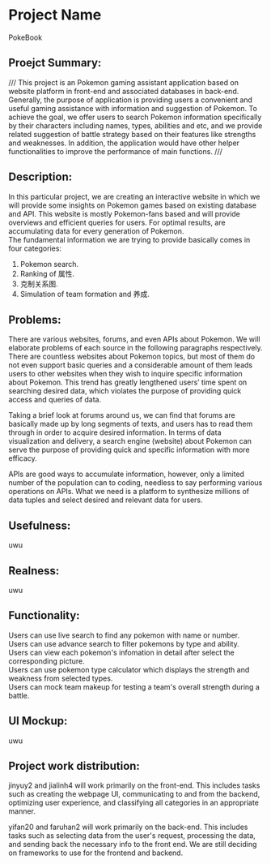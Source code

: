 # Project Name
PokeBook

## Proejct Summary:
///
This project is an Pokemon gaming assistant application based on website platform in front-end and associated databases in back-end. Generally, the purpose of application is providing users a convenient and useful gaming assistance with information and suggestion of Pokemon. To achieve the goal, we offer users to search Pokemon information specifically by their characters including names, types, abilities and etc, and we provide related suggestion of battle strategy based on their features like strengths and weaknesses. In addition, the application would have other helper functionalities to improve the performance of main functions. 
///
## Description:
In this particular project, we are creating an interactive website in which we will provide some insights on Pokemon games based on existing database and API. This website is mostly Pokemon-fans based and will provide overviews and efficient queries for users. For optimal results, are accumulating data for every generation of Pokemon.   
The fundamental information we are trying to provide basically comes in four categories:  
1.	Pokemon search. 
2.	Ranking of 属性. 
3.	克制关系图. 
4.	Simulation of team formation and 养成. 

## Problems:
There are various websites, forums, and even APIs about Pokemon. We will elaborate problems of each source in the following paragraphs respectively.
There are countless websites about Pokemon topics, but most of them do not even support basic queries and a considerable amount of them leads users to other websites when they wish to inquire specific information about Pokemon. This trend has greatly lengthened users’ time spent on searching desired data, which violates the purpose of providing quick access and queries of data.  
  
Taking a brief look at forums around us, we can find that forums are basically made up by long segments of texts, and users has to read them through in order to acquire desired information. In terms of data visualization and delivery, a search engine (website) about Pokemon can serve the purpose of providing quick and specific information with more efficacy.  
  
APIs are good ways to accumulate information, however, only a limited number of the population can to coding, needless to say performing various operations on APIs. What we need is a platform to synthesize millions of data tuples and select desired and relevant data for users.


## Usefulness:
uwu

## Realness:
uwu

## Functionality:
Users can use live search to find any pokemon with name or number.  
Users can use advance search to filter pokemons by type and ability.  
Users can view each pokemon's infomation in detail after select the corresponding picture.  
Users can use pokemon type calculator which displays the strength and weakness from selected types.  
Users can mock team makeup for testing a team's overall strength during a battle.  

## UI Mockup:
uwu

## Project work distribution:
jinyuy2 and jialinh4 will work primarily on the front-end. This includes tasks such as creating the webpage UI, communicating to and from the backend, optimizing user experience, and classifying all categories in an appropriate manner.   
  
yifan20 and faruhan2 will work primarily on the back-end. This includes tasks such as selecting data from the user's request, processing the data, and sending back the necessary info to the front end. We are still deciding on frameworks to use for the frontend and backend.

